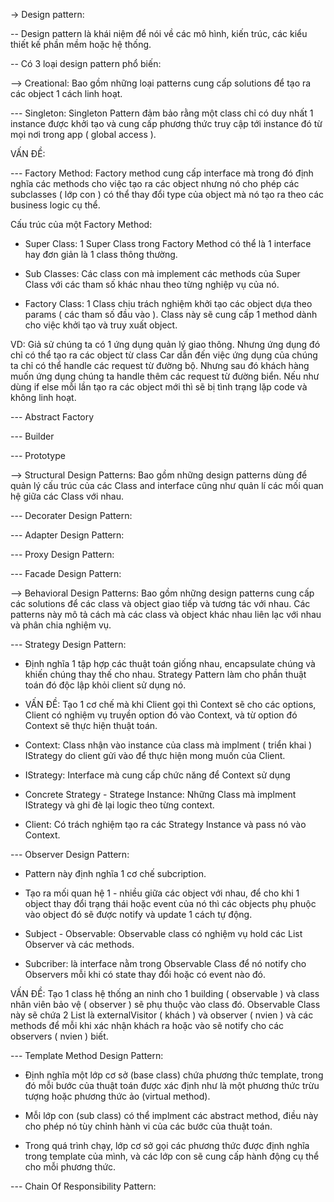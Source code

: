 -> Design pattern:

-- Design pattern là khái niệm để nói về các mô hình, kiến trúc, các kiểu thiết kế phần mềm hoặc hệ thống.

-- Có 3 loại design pattern phổ biến:

--> Creational: Bao gồm những loại patterns cung cấp solutions để tạo ra các object 1 cách linh hoạt.

--- Singleton: Singleton Pattern đảm bảo rằng một class chỉ có duy nhất 1 instance được khởi tạo và cung cấp phương thức truy cập tới instance đó từ mọi nơi trong app ( global access ).

VẤN ĐỀ:

--- Factory Method: Factory method cung cấp interface mà trong đó định nghĩa các methods cho việc tạo ra các object nhưng nó cho phép các subclasses ( lớp con ) có thể thay đổi type của object mà nó tạo ra theo các business logic cụ thể.

Cấu trúc của một Factory Method:

- Super Class: 1 Super Class trong Factory Method có thể là 1 interface hay đơn giản là 1 class thông thường.

- Sub Classes: Các class con mà implement các methods của Super Class với các tham số khác nhau theo từng nghiệp vụ của nó.

- Factory Class: 1 Class chịu trách nghiệm khởi tạo các object dựa theo params ( các tham số đầu vào ). Class này sẽ cung cấp 1 method dành cho việc khởi tạo và truy xuất object.

VD: Giả sử chúng ta có 1 ứng dụng quản lý giao thông. Nhưng ứng dụng đó chỉ có thể tạo ra các object từ class Car dẫn đến việc ứng dụng của chúng ta chỉ có thể handle các request từ đường bộ. Nhưng sau đó khách hàng muốn ứng dụng chúng ta handle thêm các request từ đường biển. Nếu như dùng if else mỗi lần tạo ra các object mới thì sẽ bị tình trạng lặp code và không linh hoạt.

--- Abstract Factory

--- Builder

--- Prototype

--> Structural Design Patterns: Bao gồm những design patterns dùng để quản lý cấu trúc của các Class and interface cũng như quản lí các mối quan hệ giữa các Class với nhau.

--- Decorater Design Pattern:

--- Adapter Design Pattern:

--- Proxy Design Pattern:

--- Facade Design Pattern:

--> Behavioral Design Patterns: Bao gồm những design patterns cung cấp các solutions để các class và object giao tiếp và tương tác với nhau. Các patterns này mô tả cách mà các class và object khác nhau liên lạc với nhau và phân chia nghiệm vụ.

--- Strategy Design Pattern:

- Định nghĩa 1 tập hợp các thuật toán giống nhau, encapsulate chúng và khiến chúng thay thế cho nhau. Strategy Pattern làm cho phần thuật toán đó độc lập khỏi client sử dụng nó.

- VẤN ĐỀ: Tạo 1 cơ chế mà khi Client gọi thì Context sẽ cho các options, Client có nghiệm vụ truyền option đó vào Context, và từ option đó Context sẽ thực hiện thuật toán.

- Context: Class nhận vào instance của class mà implment ( triển khai ) IStrategy do client gửi vào để thực hiện mong muốn của Client.

- IStrategy: Interface mà cung cấp chức năng để Context sử dụng

- Concrete Strategy - Stratege Instance: Những Class mà implment IStrategy và ghi đè lại logic theo từng context.

- Client: Có trách nghiệm tạo ra các Strategy Instance và pass nó vào Context.

--- Observer Design Pattern:

- Pattern này định nghĩa 1 cơ chế subcription.

- Tạo ra mối quan hệ 1 - nhiều giữa các object với nhau, để cho khi 1 object thay đổi trạng thái hoặc event của nó thì các objects phụ phuộc vào object đó sẽ được notify và update 1 cách tự động.

- Subject - Observable: Observable class có nghiệm vụ hold các List Observer và các methods.

- Subcriber: là interface nằm trong Observable Class để nó notify cho Observers mỗi khi có state thay đổi hoặc có event nào đó.

VẤN ĐỀ: Tạo 1 class hệ thống an ninh cho 1 building ( observable ) và class nhân viên bảo vệ ( observer ) sẽ phụ thuộc vào class đó. Observable Class này sẽ chứa 2 List là externalVisitor ( khách ) và observer ( nvien ) và các methods để mỗi khi xác nhận khách ra hoặc vào sẽ notify cho các observers ( nvien ) biết.

--- Template Method Design Pattern:

- Định nghĩa một lớp cơ sở (base class) chứa phương thức template, trong đó mỗi bước của thuật toán được xác định như là một phương thức trừu tượng hoặc phương thức ảo (virtual method).

- Mỗi lớp con (sub class) có thể implment các abstract method, điều này cho phép nó tùy chỉnh hành vi của các bước của thuật toán.

- Trong quá trình chạy, lớp cơ sở gọi các phương thức được định nghĩa trong template của mình, và các lớp con sẽ cung cấp hành động cụ thể cho mỗi phương thức.

--- Chain Of Responsibility Pattern:
